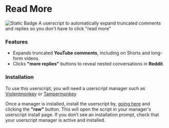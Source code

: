 # Read More
![Static Badge](https://img.shields.io/badge/install-userscript-brightgreen?link=https%3A%2F%2Fraw.githubusercontent.com%2FDaBlower%2FFIX-IT%2Frefs%2Fheads%2Fmain%2Freadmore.user.js)
A userscript to automatically expand truncated comments and replies so you don't have to click "read more"

### Features
- Expands truncated **YouTube comments**, including on Shorts and long-form videos.
- Clicks **"more replies"** buttons to reveal nested conversations in **Reddit**.

### Installation
To use this userscript, you will need a userscript manager such as [Violentmonkey](https://github.com/Violentmonkey/Violentmonkey) or [Tampermonkey](https://www.tampermonkey.net/index.php)

Once a manager is installed, install the userscript by, [going here](readmore.user.js) and clicking the **"raw"** button. This will open the script in your manager's userscript install page.
If you don’t see an installation prompt, check that your userscript manager is active and installed.
